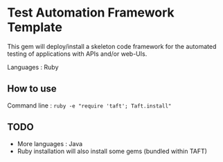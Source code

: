 # Test Automation Framework Template

This gem will deploy/install a skeleton code framework for the automated testing of applications with APIs and/or web-UIs.

Languages : Ruby

## How to use

Command line : `ruby -e "require 'taft'; Taft.install"`




## TODO 

* More languages : Java
* Ruby installation will also install some gems (bundled within TAFT)